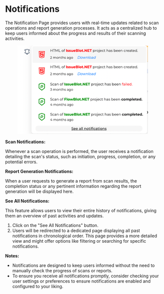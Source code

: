 # Notifications

The Notification Page provides users with real-time updates related to scan operations and report generation processes. It acts as a centralized hub to keep users informed about the progress and results of their scanning activities.

<figure><img src="../.gitbook/assets/image (14).png" alt=""><figcaption></figcaption></figure>

**Scan Notifications:**

Whenever a scan operation is performed, the user receives a notification detailing the scan's status, such as initiation, progress, completion, or any potential errors.

**Report Generation Notifications:**

When a user requests to generate a report from scan results, the completion status or any pertinent information regarding the report generation will be displayed here.

**See All Notifications:**

This feature allows users to view their entire history of notifications, giving them an overview of past activities and updates.

1. Click on the "See All Notifications" button.
2. Users will be redirected to a dedicated page displaying all past notifications in chronological order. This page provides a more detailed view and might offer options like filtering or searching for specific notifications.

**Notes:**

* Notifications are designed to keep users informed without the need to manually check the progress of scans or reports.
* To ensure you receive all notifications promptly, consider checking your user settings or preferences to ensure notifications are enabled and configured to your liking.
